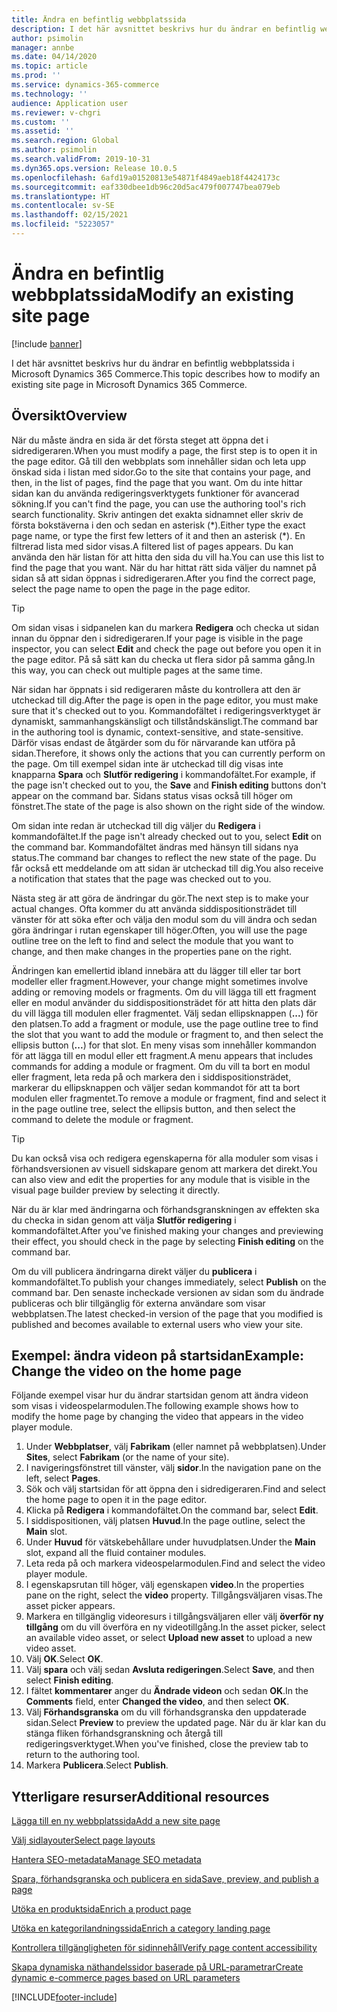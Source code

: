 ```yaml
---
title: Ändra en befintlig webbplatssida
description: I det här avsnittet beskrivs hur du ändrar en befintlig webbplatssida i Microsoft Dynamics 365 Commerce.
author: psimolin
manager: annbe
ms.date: 04/14/2020
ms.topic: article
ms.prod: ''
ms.service: dynamics-365-commerce
ms.technology: ''
audience: Application user
ms.reviewer: v-chgri
ms.custom: ''
ms.assetid: ''
ms.search.region: Global
ms.author: psimolin
ms.search.validFrom: 2019-10-31
ms.dyn365.ops.version: Release 10.0.5
ms.openlocfilehash: 6afd19a01520813e54871f4849aeb18f4424173c
ms.sourcegitcommit: eaf330dbee1db96c20d5ac479f007747bea079eb
ms.translationtype: HT
ms.contentlocale: sv-SE
ms.lasthandoff: 02/15/2021
ms.locfileid: "5223057"
---
```

# <a name="modify-an-existing-site-page"></a><span data-ttu-id="70019-103">Ändra en befintlig webbplatssida</span><span class="sxs-lookup"><span data-stu-id="70019-103">Modify an existing site page</span></span>


[!include [banner](includes/banner.md)]

<span data-ttu-id="70019-104">I det här avsnittet beskrivs hur du ändrar en befintlig webbplatssida i Microsoft Dynamics 365 Commerce.</span><span class="sxs-lookup"><span data-stu-id="70019-104">This topic describes how to modify an existing site page in Microsoft Dynamics 365 Commerce.</span></span>

## <a name="overview"></a><span data-ttu-id="70019-105">Översikt</span><span class="sxs-lookup"><span data-stu-id="70019-105">Overview</span></span>

<span data-ttu-id="70019-106">När du måste ändra en sida är det första steget att öppna det i sidredigeraren.</span><span class="sxs-lookup"><span data-stu-id="70019-106">When you must modify a page, the first step is to open it in the page editor.</span></span> <span data-ttu-id="70019-107">Gå till den webbplats som innehåller sidan och leta upp önskad sida i listan med sidor.</span><span class="sxs-lookup"><span data-stu-id="70019-107">Go to the site that contains your page, and then, in the list of pages, find the page that you want.</span></span> <span data-ttu-id="70019-108">Om du inte hittar sidan kan du använda redigeringsverktygets funktioner för avancerad sökning.</span><span class="sxs-lookup"><span data-stu-id="70019-108">If you can't find the page, you can use the authoring tool's rich search functionality.</span></span> <span data-ttu-id="70019-109">Skriv antingen det exakta sidnamnet eller skriv de första bokstäverna i den och sedan en asterisk (\*).</span><span class="sxs-lookup"><span data-stu-id="70019-109">Either type the exact page name, or type the first few letters of it and then an asterisk (\*).</span></span> <span data-ttu-id="70019-110">En filtrerad lista med sidor visas.</span><span class="sxs-lookup"><span data-stu-id="70019-110">A filtered list of pages appears.</span></span> <span data-ttu-id="70019-111">Du kan använda den här listan för att hitta den sida du vill ha.</span><span class="sxs-lookup"><span data-stu-id="70019-111">You can use this list to find the page that you want.</span></span> <span data-ttu-id="70019-112">När du har hittat rätt sida väljer du namnet på sidan så att sidan öppnas i sidredigeraren.</span><span class="sxs-lookup"><span data-stu-id="70019-112">After you find the correct page, select the page name to open the page in the page editor.</span></span>

> [!TIP]
> <span data-ttu-id="70019-113">Om sidan visas i sidpanelen kan du markera **Redigera** och checka ut sidan innan du öppnar den i sidredigeraren.</span><span class="sxs-lookup"><span data-stu-id="70019-113">If your page is visible in the page inspector, you can select **Edit** and check the page out before you open it in the page editor.</span></span> <span data-ttu-id="70019-114">På så sätt kan du checka ut flera sidor på samma gång.</span><span class="sxs-lookup"><span data-stu-id="70019-114">In this way, you can check out multiple pages at the same time.</span></span>

<span data-ttu-id="70019-115">När sidan har öppnats i sid redigeraren måste du kontrollera att den är utcheckad till dig.</span><span class="sxs-lookup"><span data-stu-id="70019-115">After the page is open in the page editor, you must make sure that it's checked out to you.</span></span> <span data-ttu-id="70019-116">Kommandofältet i redigeringsverktyget är dynamiskt, sammanhangskänsligt och tillståndskänsligt.</span><span class="sxs-lookup"><span data-stu-id="70019-116">The command bar in the authoring tool is dynamic, context-sensitive, and state-sensitive.</span></span> <span data-ttu-id="70019-117">Därför visas endast de åtgärder som du för närvarande kan utföra på sidan.</span><span class="sxs-lookup"><span data-stu-id="70019-117">Therefore, it shows only the actions that you can currently perform on the page.</span></span> <span data-ttu-id="70019-118">Om till exempel sidan inte är utcheckad till dig visas inte knapparna **Spara** och **Slutför redigering** i kommandofältet.</span><span class="sxs-lookup"><span data-stu-id="70019-118">For example, if the page isn't checked out to you, the **Save** and **Finish editing** buttons don't appear on the command bar.</span></span> <span data-ttu-id="70019-119">Sidans status visas också till höger om fönstret.</span><span class="sxs-lookup"><span data-stu-id="70019-119">The state of the page is also shown on the right side of the window.</span></span>

<span data-ttu-id="70019-120">Om sidan inte redan är utcheckad till dig väljer du **Redigera** i kommandofältet.</span><span class="sxs-lookup"><span data-stu-id="70019-120">If the page isn't already checked out to you, select **Edit** on the command bar.</span></span> <span data-ttu-id="70019-121">Kommandofältet ändras med hänsyn till sidans nya status.</span><span class="sxs-lookup"><span data-stu-id="70019-121">The command bar changes to reflect the new state of the page.</span></span> <span data-ttu-id="70019-122">Du får också ett meddelande om att sidan är utcheckad till dig.</span><span class="sxs-lookup"><span data-stu-id="70019-122">You also receive a notification that states that the page was checked out to you.</span></span>

<span data-ttu-id="70019-123">Nästa steg är att göra de ändringar du gör.</span><span class="sxs-lookup"><span data-stu-id="70019-123">The next step is to make your actual changes.</span></span> <span data-ttu-id="70019-124">Ofta kommer du att använda siddispositionsträdet till vänster för att söka efter och välja den modul som du vill ändra och sedan göra ändringar i rutan egenskaper till höger.</span><span class="sxs-lookup"><span data-stu-id="70019-124">Often, you will use the page outline tree on the left to find and select the module that you want to change, and then make changes in the properties pane on the right.</span></span> 

<span data-ttu-id="70019-125">Ändringen kan emellertid ibland innebära att du lägger till eller tar bort modeller eller fragment.</span><span class="sxs-lookup"><span data-stu-id="70019-125">However, your change might sometimes involve adding or removing models or fragments.</span></span> <span data-ttu-id="70019-126">Om du vill lägga till ett fragment eller en modul använder du siddispositionsträdet för att hitta den plats där du vill lägga till modulen eller fragmentet. Välj sedan ellipsknappen (**...**) för den platsen.</span><span class="sxs-lookup"><span data-stu-id="70019-126">To add a fragment or module, use the page outline tree to find the slot that you want to add the module or fragment to, and then select the ellipsis button (**...**) for that slot.</span></span> <span data-ttu-id="70019-127">En meny visas som innehåller kommandon för att lägga till en modul eller ett fragment.</span><span class="sxs-lookup"><span data-stu-id="70019-127">A menu appears that includes commands for adding a module or fragment.</span></span> <span data-ttu-id="70019-128">Om du vill ta bort en modul eller fragment, leta reda på och markera den i siddispositionsträdet, markerar du ellipsknappen och väljer sedan kommandot för att ta bort modulen eller fragmentet.</span><span class="sxs-lookup"><span data-stu-id="70019-128">To remove a module or fragment, find and select it in the page outline tree, select the ellipsis button, and then select the command to delete the module or fragment.</span></span>

> [!TIP]
> <span data-ttu-id="70019-129">Du kan också visa och redigera egenskaperna för alla moduler som visas i förhandsversionen av visuell sidskapare genom att markera det direkt.</span><span class="sxs-lookup"><span data-stu-id="70019-129">You can also view and edit the properties for any module that is visible in the visual page builder preview by selecting it directly.</span></span>

<span data-ttu-id="70019-130">När du är klar med ändringarna och förhandsgranskningen av effekten ska du checka in sidan genom att välja **Slutför redigering** i kommandofältet.</span><span class="sxs-lookup"><span data-stu-id="70019-130">After you've finished making your changes and previewing their effect, you should check in the page by selecting **Finish editing** on the command bar.</span></span> 

<span data-ttu-id="70019-131">Om du vill publicera ändringarna direkt väljer du **publicera** i kommandofältet.</span><span class="sxs-lookup"><span data-stu-id="70019-131">To publish your changes immediately, select **Publish** on the command bar.</span></span> <span data-ttu-id="70019-132">Den senaste incheckade versionen av sidan som du ändrade publiceras och blir tillgänglig för externa användare som visar webbplatsen.</span><span class="sxs-lookup"><span data-stu-id="70019-132">The latest checked-in version of the page that you modified is published and becomes available to external users who view your site.</span></span> 

## <a name="example-change-the-video-on-the-home-page"></a><span data-ttu-id="70019-133">Exempel: ändra videon på startsidan</span><span class="sxs-lookup"><span data-stu-id="70019-133">Example: Change the video on the home page</span></span>

<span data-ttu-id="70019-134">Följande exempel visar hur du ändrar startsidan genom att ändra videon som visas i videospelarmodulen.</span><span class="sxs-lookup"><span data-stu-id="70019-134">The following example shows how to modify the home page by changing the video that appears in the video player module.</span></span>

1. <span data-ttu-id="70019-135">Under **Webbplatser**, välj **Fabrikam** (eller namnet på webbplatsen).</span><span class="sxs-lookup"><span data-stu-id="70019-135">Under **Sites**, select **Fabrikam** (or the name of your site).</span></span>
1. <span data-ttu-id="70019-136">I navigeringsfönstret till vänster, välj **sidor**.</span><span class="sxs-lookup"><span data-stu-id="70019-136">In the navigation pane on the left, select **Pages**.</span></span>
1. <span data-ttu-id="70019-137">Sök och välj startsidan för att öppna den i sidredigeraren.</span><span class="sxs-lookup"><span data-stu-id="70019-137">Find and select the home page to open it in the page editor.</span></span>
1. <span data-ttu-id="70019-138">Klicka på **Redigera** i kommandofältet.</span><span class="sxs-lookup"><span data-stu-id="70019-138">On the command bar, select **Edit**.</span></span>
1. <span data-ttu-id="70019-139">I siddispositionen, välj platsen **Huvud**.</span><span class="sxs-lookup"><span data-stu-id="70019-139">In the page outline, select the **Main** slot.</span></span>
1. <span data-ttu-id="70019-140">Under **Huvud** för vätskebehållare under huvudplatsen.</span><span class="sxs-lookup"><span data-stu-id="70019-140">Under the **Main** slot, expand all the fluid container modules.</span></span>
1. <span data-ttu-id="70019-141">Leta reda på och markera videospelarmodulen.</span><span class="sxs-lookup"><span data-stu-id="70019-141">Find and select the video player module.</span></span>
1. <span data-ttu-id="70019-142">I egenskapsrutan till höger, välj egenskapen **video**.</span><span class="sxs-lookup"><span data-stu-id="70019-142">In the properties pane on the right, select the **video** property.</span></span> <span data-ttu-id="70019-143">Tillgångsväljaren visas.</span><span class="sxs-lookup"><span data-stu-id="70019-143">The asset picker appears.</span></span>
1. <span data-ttu-id="70019-144">Markera en tillgänglig videoresurs i tillgångsväljaren eller välj **överför ny tillgång** om du vill överföra en ny videotillgång.</span><span class="sxs-lookup"><span data-stu-id="70019-144">In the asset picker, select an available video asset, or select **Upload new asset** to upload a new video asset.</span></span>
1. <span data-ttu-id="70019-145">Välj **OK**.</span><span class="sxs-lookup"><span data-stu-id="70019-145">Select **OK**.</span></span>
1. <span data-ttu-id="70019-146">Välj **spara** och välj sedan **Avsluta redigeringen**.</span><span class="sxs-lookup"><span data-stu-id="70019-146">Select **Save**, and then select **Finish editing**.</span></span>
1. <span data-ttu-id="70019-147">I fältet **kommentarer** anger du **Ändrade videon** och sedan **OK**.</span><span class="sxs-lookup"><span data-stu-id="70019-147">In the **Comments** field, enter **Changed the video**, and then select **OK**.</span></span>
1. <span data-ttu-id="70019-148">Välj **Förhandsgranska** om du vill förhandsgranska den uppdaterade sidan.</span><span class="sxs-lookup"><span data-stu-id="70019-148">Select **Preview** to preview the updated page.</span></span> <span data-ttu-id="70019-149">När du är klar kan du stänga fliken förhandsgranskning och återgå till redigeringsverktyget.</span><span class="sxs-lookup"><span data-stu-id="70019-149">When you've finished, close the preview tab to return to the authoring tool.</span></span>
1. <span data-ttu-id="70019-150">Markera **Publicera**.</span><span class="sxs-lookup"><span data-stu-id="70019-150">Select **Publish**.</span></span>

## <a name="additional-resources"></a><span data-ttu-id="70019-151">Ytterligare resurser</span><span class="sxs-lookup"><span data-stu-id="70019-151">Additional resources</span></span>

[<span data-ttu-id="70019-152">Lägga till en ny webbplatssida</span><span class="sxs-lookup"><span data-stu-id="70019-152">Add a new site page</span></span>](add-new-page.md)

[<span data-ttu-id="70019-153">Välj sidlayouter</span><span class="sxs-lookup"><span data-stu-id="70019-153">Select page layouts</span></span>](select-page-layouts.md)

[<span data-ttu-id="70019-154">Hantera SEO-metadata</span><span class="sxs-lookup"><span data-stu-id="70019-154">Manage SEO metadata</span></span>](manage-seo-metadata.md)

[<span data-ttu-id="70019-155">Spara, förhandsgranska och publicera en sida</span><span class="sxs-lookup"><span data-stu-id="70019-155">Save, preview, and publish a page</span></span>](save-preview-publish-page.md)

[<span data-ttu-id="70019-156">Utöka en produktsida</span><span class="sxs-lookup"><span data-stu-id="70019-156">Enrich a product page</span></span>](enrich-product-page.md)

[<span data-ttu-id="70019-157">Utöka en kategorilandningssida</span><span class="sxs-lookup"><span data-stu-id="70019-157">Enrich a category landing page</span></span>](enrich-category-page.md)

[<span data-ttu-id="70019-158">Kontrollera tillgängligheten för sidinnehåll</span><span class="sxs-lookup"><span data-stu-id="70019-158">Verify page content accessibility</span></span>](verify-accessibility.md)

[<span data-ttu-id="70019-159">Skapa dynamiska näthandelssidor baserade på URL-parametrar</span><span class="sxs-lookup"><span data-stu-id="70019-159">Create dynamic e-commerce pages based on URL parameters</span></span>](create-dynamic-pages.md)


[!INCLUDE[footer-include](../includes/footer-banner.md)]